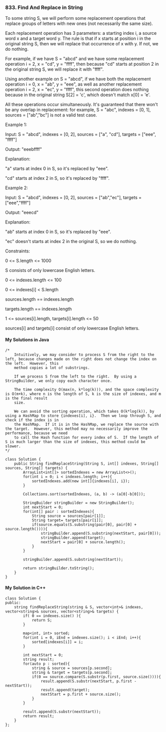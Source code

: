 ### 833. Find And Replace in String

To some string S, we will perform some replacement operations that replace groups of letters with new ones (not necessarily the same size).

Each replacement operation has 3 parameters: a starting index i, a source word x and a target word y.  The rule is that if x starts at position i in the original
string S, then we will replace that occurrence of x with y.  If not, we do nothing.

For example, if we have S = "abcd" and we have some replacement operation i = 2, x = "cd", y = "ffff", then because "cd" starts at position 2 in the original string 
S, we will replace it with "ffff".

Using another example on S = "abcd", if we have both the replacement operation i = 0, x = "ab", y = "eee", as well as another replacement operation i = 2, x = "ec", 
y = "ffff", this second operation does nothing because in the original string S[2] = 'c', which doesn't match x[0] = 'e'.

All these operations occur simultaneously.  It's guaranteed that there won't be any overlap in replacement: for example, S = "abc", indexes = [0, 1], sources =
["ab","bc"] is not a valid test case.


Example 1:

Input: S = "abcd", indexes = [0, 2], sources = ["a", "cd"], targets = ["eee", "ffff"]

Output: "eeebffff"

Explanation:

"a" starts at index 0 in S, so it's replaced by "eee".

"cd" starts at index 2 in S, so it's replaced by "ffff".


Example 2:

Input: S = "abcd", indexes = [0, 2], sources = ["ab","ec"], targets = ["eee","ffff"]

Output: "eeecd"

Explanation:

"ab" starts at index 0 in S, so it's replaced by "eee".

"ec" doesn't starts at index 2 in the original S, so we do nothing.
 

Constraints:

0 <= S.length <= 1000

S consists of only lowercase English letters.

0 <= indexes.length <= 100

0 <= indexes[i] < S.length

sources.length == indexes.length

targets.length == indexes.length

1 <= sources[i].length, targets[i].length <= 50

sources[i] and targets[i] consist of only lowercase English letters.

#### My Solutions in Java
```
/*
    Intuitively, we may consider to process S from the right to the left, because changes made on the right does not change the index on the left.  However, this 
    method copies a lot of substrings.
    
    If we process S from the left to the right.  By using a StringBuilder, we only copy each character once. 
    
    The time complexity O(max(n, k*log(k))), and the space complexity is O(m+k), where n is the length of S, k is the size of indexes, and m is the final result 
    size.
    
    We can avoid the sorting operation, which takes O(k*log(k)), by using a HashMap to store {indexes[i], i}.  Then we loop through S, and check if the index is in 
    the HashMap.  If it is in the HashMap, we replace the source with the target.  However, this method may no necessarily improve the performance, because we need 
    to call the Hash function for every index of S.  If the length of S is much larger than the size of indexes, this method could be slower.
*/

class Solution {
    public String findReplaceString(String S, int[] indexes, String[] sources, String[] targets) {
        ArrayList<int[]> sortedIndexes = new ArrayList<>();
        for(int i = 0; i < indexes.length; i++){
            sortedIndexes.add(new int[]{indexes[i], i});
        }
        
        Collections.sort(sortedIndexes, (a, b) -> (a[0]-b[0]));
        
        StringBuilder stringBuilder = new StringBuilder();
        int nextStart = 0;
        for(int[] pair : sortedIndexes){
            String source = sources[pair[1]];
            String target= targets[pair[1]];
            if(source.equals(S.substring(pair[0], pair[0] + source.length()))){
                stringBuilder.append(S.substring(nextStart, pair[0]));
                stringBuilder.append(target);
                nextStart = pair[0] + source.length();
            }
        }
        
        stringBuilder.append(S.substring(nextStart));
        
        return stringBuilder.toString();
    }
}
```

#### My Solution in C++
```
class Solution {
public:
    string findReplaceString(string & S, vector<int>& indexes, vector<string>& sources, vector<string>& targets) {
        if( 0 == indexes.size() ){
            return S;
        }
        
        map<int, int> sorted;
        for(int i = 0, iEnd = indexes.size(); i < iEnd; i++){
            sorted[indexes[i]] = i;
        }
        
        int nextStart = 0;
        string result;
        for(auto p : sorted){
            string & source = sources[p.second];
            string & target = targets[p.second];
            if(0 == source.compare(S.substr(p.first, source.size()))){
                result.append(S.substr(nextStart, p.first - nextStart));
                result.append(target);
                nextStart = p.first + source.size();
            }
        }
        
        result.append(S.substr(nextStart));
        return result;
    }
};
```
